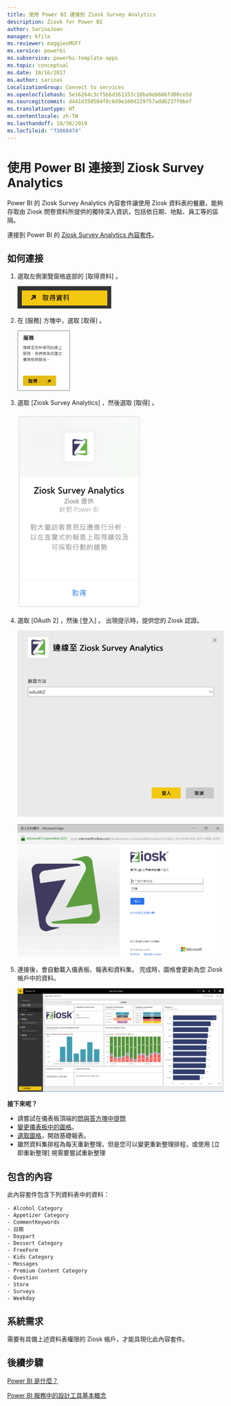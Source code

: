 ```yaml
---
title: 使用 Power BI 連接到 Ziosk Survey Analytics
description: Ziosk for Power BI
author: SarinaJoan
manager: kfile
ms.reviewer: maggiesMSFT
ms.service: powerbi
ms.subservice: powerbi-template-apps
ms.topic: conceptual
ms.date: 10/16/2017
ms.author: sarinas
LocalizationGroup: Connect to services
ms.openlocfilehash: 5e16264c3cf5b6d361353c18ba9eb666fd00ce5d
ms.sourcegitcommit: d441d350504f8c6d9e100d229757add6237f0bef
ms.translationtype: HT
ms.contentlocale: zh-TW
ms.lasthandoff: 10/30/2019
ms.locfileid: "73060474"
---
```

# <a name="connect-to-ziosk-survey-analytics-with-power-bi"></a>使用 Power BI 連接到 Ziosk Survey Analytics
Power BI 的 Ziosk Survey Analytics 內容套件讓使用 Ziosk 資料表的餐廳，能夠存取由 Ziosk 問卷資料所提供的獨特深入資訊，包括依日期、地點、員工等的區隔。

連接到 Power BI 的 [Ziosk Survey Analytics 內容套件](https://app.powerbi.com/getdata/services/ziosk-survey-analytics)。

## <a name="how-to-connect"></a>如何連接
1. 選取左側瀏覽窗格底部的 [取得資料]  。  
   
    ![](media/service-connect-to-ziosk/getdata.png)
2. 在 [服務]  方塊中，選取 [取得]  。  
   
    ![](media/service-connect-to-ziosk/services.png)
3. 選取 [Ziosk Survey Analytics]  ，然後選取 [取得]  。  
   
    ![](media/service-connect-to-ziosk/ziosk.png)
4. 選取 [OAuth 2]  ，然後 [登入]  。 出現提示時，提供您的 Ziosk 認證。
   
    ![](media/service-connect-to-ziosk/creds.png)
   
    ![](media/service-connect-to-ziosk/creds2.png)
5. 連接後，會自動載入儀表板、報表和資料集。 完成時，圖格會更新為您 Ziosk 帳戶中的資料。
   
    ![](media/service-connect-to-ziosk/dashboard.png)

**接下來呢？**

* 請嘗試在儀表板頂端的[問與答方塊中提問](consumer/end-user-q-and-a.md)
* [變更儀表板中的圖格](service-dashboard-edit-tile.md)。
* [選取圖格](consumer/end-user-tiles.md)，開啟基礎報表。
* 雖然資料集排程為每天重新整理，但是您可以變更重新整理排程，或使用 [立即重新整理]  視需要嘗試重新整理

## <a name="whats-included"></a>包含的內容
此內容套件包含下列資料表中的資料：  

    - Alcohol Category  
    - Appetizer Category  
    - CommentKeywords  
    - 日期  
    - Daypart  
    - Dessert Category  
    - FreeForm  
    - Kids Category  
    - Messages  
    - Premium Content Category  
    - Question  
    - Store  
    - Surveys  
    - Weekday  


## <a name="system-requirements"></a>系統需求
需要有具備上述資料表權限的 Ziosk 帳戶，才能具現化此內容套件。

## <a name="next-steps"></a>後續步驟
[Power BI 是什麼？](fundamentals/power-bi-overview.md)

[Power BI 服務中的設計工具基本概念](service-basic-concepts.md)

